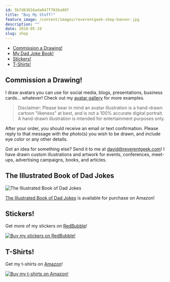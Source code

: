 ```yaml
---
id: 5b7d83816ada047f703ba98f
title: "Buy My Stuff!"
feature_image: /content/images/reverentgeek-shop-banner.jpg
description: ""
date: 2018-05-19
slug: shop
---
```


* [Commission a Drawing!](#commission)
* [My Dad Joke Book!](#dadjokebook)
* [Stickers!](#stickers)
* [T-Shirts!](#tshirts)

<a name="commission"></a>

## Commission a Drawing!

I draw avatars you can use for social media, blogs, presentations, business cards... whatever! Check out my [avatar
gallery](/avatars) for more examples.

<div id='product-component-1671209278528' class="mb-8"></div>
<div id='product-component-1671209600080' class="mb-8"></div>
<div id='product-component-1671209687241' class="mb-8"></div>
<div id='product-component-1671209723413' class="mb-8"></div>
<div id='product-component-1671209771331' class="mb-8"></div>

<script type="text/javascript">
/*<![CDATA[*/
(function () {
  var scriptURL = 'https://sdks.shopifycdn.com/buy-button/latest/buy-button-storefront.min.js';
  if (window.ShopifyBuy) {
    if (window.ShopifyBuy.UI) {
      ShopifyBuyInit();
    } else {
      loadScript();
    }
  } else {
    loadScript();
  }
  function loadScript() {
    var script = document.createElement('script');
    script.async = true;
    script.src = scriptURL;
    (document.getElementsByTagName('head')[0] || document.getElementsByTagName('body')[0]).appendChild(script);
    script.onload = loadShopifyBuyItems;
  }
  function loadShopifyBuyItems() {
    var productComponents = [ {
        id: '1390434222157',
        elId: 'product-component-1671209278528'
    }, {
        id: '4458937745513',
        elId: 'product-component-1671209600080'
    }, {
        id: '3441507860557',
        elId: 'product-component-1671209687241'
    }, {
        id: '4579236642921',
        elId: 'product-component-1671209723413'
    }, {
        id: '4710987366505',
        elId: 'product-component-1671209771331'
    } ];
    for(var i = 0; i < productComponents.length; i++) {
        var cp = productComponents[i];
        ShopifyBuyInit(cp.id, cp.elId);
    }
  }
  function ShopifyBuyInit( id, elId ) {
    var client = ShopifyBuy.buildClient({
      domain: 'reverentgeek.myshopify.com',
      storefrontAccessToken: 'aed29b6a0c44f6cc2ff2bdbcb8e6d687',
    });
    ShopifyBuy.UI.onReady(client).then(function (ui) {
      ui.createComponent('product', {
        id: id,
        node: document.getElementById(elId),
        moneyFormat: '%24%7B%7Bamount%7D%7D',
        options: {
  "product": {
    "styles": {
      "product": {
        "@media (min-width: 601px)": {
          "max-width": "100%",
          "margin-left": "0",
          "margin-bottom": "50px"
        },
        "text-align": "left"
      },
      "title": {
        "font-size": "26px"
      },
      "button": {
        "font-size": "16px",
        "padding-top": "16px",
        "padding-bottom": "16px",
        ":hover": {
          "background-color": "#3158bf"
        },
        "background-color": "#3662d4",
        ":focus": {
          "background-color": "#3158bf"
        },
        "padding-left": "26px",
        "padding-right": "26px"
      },
      "quantityInput": {
        "font-size": "16px",
        "padding-top": "16px",
        "padding-bottom": "16px"
      },
      "price": {
        "font-size": "18px"
      },
      "compareAt": {
        "font-size": "15.299999999999999px"
      },
      "unitPrice": {
        "font-size": "15.299999999999999px"
      }
    },
    "layout": "horizontal",
    "contents": {
      "img": false,
      "imgWithCarousel": true,
      "description": true
    },
    "width": "100%",
    "text": {
      "button": "Add to cart"
    }
  },
  "productSet": {
    "styles": {
      "products": {
        "@media (min-width: 601px)": {
          "margin-left": "-20px"
        }
      }
    }
  },
  "modalProduct": {
    "contents": {
      "img": false,
      "imgWithCarousel": true,
      "button": false,
      "buttonWithQuantity": true
    },
    "styles": {
      "product": {
        "@media (min-width: 601px)": {
          "max-width": "100%",
          "margin-left": "0px",
          "margin-bottom": "0px"
        }
      },
      "button": {
        "font-size": "16px",
        "padding-top": "16px",
        "padding-bottom": "16px",
        ":hover": {
          "background-color": "#3158bf"
        },
        "background-color": "#3662d4",
        ":focus": {
          "background-color": "#3158bf"
        },
        "padding-left": "26px",
        "padding-right": "26px"
      },
      "quantityInput": {
        "font-size": "16px",
        "padding-top": "16px",
        "padding-bottom": "16px"
      },
      "title": {
        "font-family": "Helvetica Neue, sans-serif",
        "font-weight": "bold",
        "font-size": "26px",
        "color": "#4c4c4c"
      },
      "price": {
        "font-family": "Helvetica Neue, sans-serif",
        "font-weight": "normal",
        "font-size": "18px",
        "color": "#4c4c4c"
      },
      "compareAt": {
        "font-family": "Helvetica Neue, sans-serif",
        "font-weight": "normal",
        "font-size": "15.299999999999999px",
        "color": "#4c4c4c"
      },
      "unitPrice": {
        "font-family": "Helvetica Neue, sans-serif",
        "font-weight": "normal",
        "font-size": "15.299999999999999px",
        "color": "#4c4c4c"
      }
    }
  },
  "option": {},
  "cart": {
    "styles": {
      "button": {
        "font-size": "16px",
        "padding-top": "16px",
        "padding-bottom": "16px",
        ":hover": {
          "background-color": "#3158bf"
        },
        "background-color": "#3662d4",
        ":focus": {
          "background-color": "#3158bf"
        }
      },
      "title": {
        "color": "#4c4c4c"
      },
      "header": {
        "color": "#4c4c4c"
      },
      "lineItems": {
        "color": "#4c4c4c"
      },
      "subtotalText": {
        "color": "#4c4c4c"
      },
      "subtotal": {
        "color": "#4c4c4c"
      },
      "notice": {
        "color": "#4c4c4c"
      },
      "currency": {
        "color": "#4c4c4c"
      },
      "close": {
        "color": "#4c4c4c",
        ":hover": {
          "color": "#4c4c4c"
        }
      },
      "empty": {
        "color": "#4c4c4c"
      },
      "noteDescription": {
        "color": "#4c4c4c"
      },
      "discountText": {
        "color": "#4c4c4c"
      },
      "discountIcon": {
        "fill": "#4c4c4c"
      },
      "discountAmount": {
        "color": "#4c4c4c"
      }
    }
  },
  "toggle": {
    "styles": {
      "toggle": {
        "background-color": "#3662d4",
        ":hover": {
          "background-color": "#3158bf"
        },
        ":focus": {
          "background-color": "#3158bf"
        }
      },
      "count": {
        "font-size": "16px"
      }
    }
  },
  "lineItem": {
    "styles": {
      "variantTitle": {
        "color": "#4c4c4c"
      },
      "title": {
        "color": "#4c4c4c"
      },
      "price": {
        "color": "#4c4c4c"
      },
      "fullPrice": {
        "color": "#4c4c4c"
      },
      "discount": {
        "color": "#4c4c4c"
      },
      "discountIcon": {
        "fill": "#4c4c4c"
      },
      "quantity": {
        "color": "#4c4c4c"
      },
      "quantityIncrement": {
        "color": "#4c4c4c",
        "border-color": "#4c4c4c"
      },
      "quantityDecrement": {
        "color": "#4c4c4c",
        "border-color": "#4c4c4c"
      },
      "quantityInput": {
        "color": "#4c4c4c",
        "border-color": "#4c4c4c"
      }
    }
  }
},
      });
    });
  }
})();
/*]]>*/
</script>

> Disclaimer: Please bear in mind an avatar illustration is a hand-drawn cartoon "likeness" at best, and is not a 100%
accurate digital portrait. A hand-drawn illustration is intended for entertainment purposes only.

After your order, you should receive an email or text confirmation. Please reply to that message with the photo(s) you
wish to be drawn, and include eye color or any other details.

Got an idea for something else? Send it to me at [david@reverentgeek.com](mailto:david@reverentgeek.com)! I have drawn
custom illustrations and artwork for events, conferences, meet-ups, advertising campaigns, books, and articles.

<a name="dadjokebook"></a>

## The Illustrated Book of Dad Jokes

![The Illustrated Book of Dad Jokes](/content/images/the-illustrated-book-of-dad-jokes/book-cover.jpg)

[The Illustrated Book of Dad Jokes](https://www.amazon.com/Illustrated-Book-Dad-Jokes/dp/B0B19GST26/) is available for
purchase on Amazon!

<a name="stickers"></a>

## Stickers!

<div id='collection-component-1651753195550'></div>
<script type="text/javascript">
	/*<![CDATA[*/
	(function () {
		var scriptURL = 'https://sdks.shopifycdn.com/buy-button/latest/buy-button-storefront.min.js';
		if (window.ShopifyBuy) {
			if (window.ShopifyBuy.UI) {
				ShopifyBuyInit();
			} else {
				loadScript();
			}
		} else {
			loadScript();
		}
		function loadScript() {
			var script = document.createElement('script');
			script.async = true;
			script.src = scriptURL;
			(document.getElementsByTagName('head')[0] || document.getElementsByTagName('body')[0]).appendChild(script);
			script.onload = ShopifyBuyInit;
		}
		function ShopifyBuyInit() {
			var client = ShopifyBuy.buildClient({
				domain: 'reverentgeek.myshopify.com',
				storefrontAccessToken: 'aed29b6a0c44f6cc2ff2bdbcb8e6d687',
			});
			ShopifyBuy.UI.onReady(client).then(function (ui) {
				ui.createComponent('collection', {
					id: '162187608169',
					node: document.getElementById('collection-component-1651753195550'),
					moneyFormat: '%24%7B%7Bamount%7D%7D',
					options: {
						"product": {
							"styles": {
								"product": {
									"@media (min-width: 601px)": {
										"max-width": "calc(25% - 20px)",
										"margin-left": "20px",
										"margin-bottom": "50px",
										"width": "calc(25% - 20px)"
									},
									"img": {
										"height": "calc(100% - 15px)",
										"position": "absolute",
										"left": "0",
										"right": "0",
										"top": "0"
									},
									"imgWrapper": {
										"padding-top": "calc(75% + 15px)",
										"position": "relative",
										"height": "0"
									}
								},
								"button": {
									"font-size": "16px",
									"padding-top": "16px",
									"padding-bottom": "16px",
									":hover": {
										"background-color": "#3158bf"
									},
									"background-color": "#3662d4",
									":focus": {
										"background-color": "#3158bf"
									}
								},
								"quantityInput": {
									"font-size": "16px",
									"padding-top": "16px",
									"padding-bottom": "16px"
								}
							},
							"text": {
								"button": "Add to cart"
							}
						},
						"productSet": {
							"styles": {
								"products": {
									"@media (min-width: 601px)": {
										"margin-left": "-20px"
									}
								}
							}
						},
						"modalProduct": {
							"contents": {
								"img": false,
								"imgWithCarousel": true,
								"button": false,
								"buttonWithQuantity": true
							},
							"styles": {
								"product": {
									"@media (min-width: 601px)": {
										"max-width": "100%",
										"margin-left": "0px",
										"margin-bottom": "0px"
									}
								},
								"button": {
									"font-size": "16px",
									"padding-top": "16px",
									"padding-bottom": "16px",
									":hover": {
										"background-color": "#3158bf"
									},
									"background-color": "#3662d4",
									":focus": {
										"background-color": "#3158bf"
									}
								},
								"quantityInput": {
									"font-size": "16px",
									"padding-top": "16px",
									"padding-bottom": "16px"
								}
							}
						},
						"option": {},
						"cart": {
							"styles": {
								"button": {
									"font-size": "16px",
									"padding-top": "16px",
									"padding-bottom": "16px",
									":hover": {
										"background-color": "#3158bf"
									},
									"background-color": "#3662d4",
									":focus": {
										"background-color": "#3158bf"
									}
								},
								"title": {
									"color": "#4c4c4c"
								},
								"header": {
									"color": "#4c4c4c"
								},
								"lineItems": {
									"color": "#4c4c4c"
								},
								"subtotalText": {
									"color": "#4c4c4c"
								},
								"subtotal": {
									"color": "#4c4c4c"
								},
								"notice": {
									"color": "#4c4c4c"
								},
								"currency": {
									"color": "#4c4c4c"
								},
								"close": {
									"color": "#4c4c4c",
									":hover": {
										"color": "#4c4c4c"
									}
								},
								"empty": {
									"color": "#4c4c4c"
								},
								"noteDescription": {
									"color": "#4c4c4c"
								},
								"discountText": {
									"color": "#4c4c4c"
								},
								"discountIcon": {
									"fill": "#4c4c4c"
								},
								"discountAmount": {
									"color": "#4c4c4c"
								}
							}
						},
						"toggle": {
							"styles": {
								"toggle": {
									"background-color": "#3662d4",
									":hover": {
										"background-color": "#3158bf"
									},
									":focus": {
										"background-color": "#3158bf"
									}
								},
								"count": {
									"font-size": "16px"
								}
							}
						},
						"lineItem": {
							"styles": {
								"variantTitle": {
									"color": "#4c4c4c"
								},
								"title": {
									"color": "#4c4c4c"
								},
								"price": {
									"color": "#4c4c4c"
								},
								"fullPrice": {
									"color": "#4c4c4c"
								},
								"discount": {
									"color": "#4c4c4c"
								},
								"discountIcon": {
									"fill": "#4c4c4c"
								},
								"quantity": {
									"color": "#4c4c4c"
								},
								"quantityIncrement": {
									"color": "#4c4c4c",
									"border-color": "#4c4c4c"
								},
								"quantityDecrement": {
									"color": "#4c4c4c",
									"border-color": "#4c4c4c"
								},
								"quantityInput": {
									"color": "#4c4c4c",
									"border-color": "#4c4c4c"
								}
							}
						}
					},
				});
			});
		}
	})();
/*]]>*/
</script>

Get more of my stickers on [RedBubble](https://www.redbubble.com/people/reverentgeek/portfolio/recent?asc=u)!

[![Buy my stickers on
RedBubble!](/content/images/2018/10/stickers-2018-10.jpg)](https://www.redbubble.com/people/reverentgeek/portfolio/recent?asc=u)

<a name="tshirts"></a>

## T-Shirts!

Get my t-shirts on [Amazon](https://www.amazon.com/s?rh=n%3A7141123011%2Cp_4%3AReverentGeek)!

[![Buy my t-shirts on
Amazon!](/content/images/shop/t-shirts-2021-10.jpg)](https://www.amazon.com/s?rh=n%3A7141123011%2Cp_4%3AReverentGeek)
